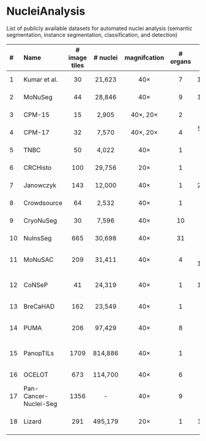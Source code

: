 # NucleiAnalysis
List of publicly available datasets for automated nuclei analysis (semantic segmentation, instance segmentation, classification, and detection)


|  #  | Name         | # image tiles | # nuclei | magnifcation | # organs | tile size (pixels)  | annotation |          main task(s)          | staining |                                             Link                                              |
|:---|:-------------|:-------------:|:--------:|  :---: |:--------:|:-------------------:|:----------:|:------------------------------:| :---: |:---------------------------------------------------------------------------------------------:|
| 1  | Kumar et al. |      30       |  21,623  | 40×      |    7     |      1000×1000      |   manual   |         Instance Seg.          | H&E |                      [paper](https://doi.org/10.1109/TMI.2017.2677499 )                       |
| 2  | MoNuSeg      |      44       |  28,846  | 40×      |    9     |      1000×1000      |   manual   |         Instance Seg.          | H&E |                               [paper](10.1109/TMI.2017.2677499)                               |
| 3  | CPM-15       |      15       |  2,905   | 40×, 20× |    2     |  400×400, 600×1000  |   manual   |         Instance Seg.          | H&E |                               [paper](10.3389/fbioe.2019.00053)                               |
| 4  | CPM-17       |      32       |  7,570   | 40×, 20× |    4     | 500×500 to 600×600  |   manual   |         Instance Seg.          | H&E |                               [paper](10.3389/fbioe.2019.00053)                               |
| 5  | TNBC         |      50       |  4,022   | 40×      |    1     |       512×512       |   manual   |         Instance Seg.          | H&E |                               [paper](10.1109/TMI.2018.2865709)                               |
| 6  | CRCHisto     |      100      |  29,756  | 20×      |    1     |       500×500       |   manual   |         Instance Seg.          | H&E |                               [paper](10.1109/TMI.2016.2525803)                               |
| 7  | Janowczyk    |      143      |  12,000  | 40×      |    1     |      2000×2000      |   manual   |         Instance Seg.          | H&E |             [paper](https://andrewjanowczyk.com/use-case-1-nuclei-segmentation/)              |
| 8  | Crowdsource  |      64       |  2,532   | 40×      |    1     |       400×400       |   manual   |         Instance Seg.          | H&E |                              [paper](10.1142/9789814644730_0029)                              |
| 9  | CryoNuSeg    |      30       |  7,596   | 40×      |    10    |       512×512       |   manual   |         Instance Seg.          | H&E |                   [paper](https://doi.org/10.1016/j.compbiomed.2021.104349)                   |
| 10 | NuInsSeg     |      665      |  30,698  | 40×      |    31    |       512×512       |   manual   |         Instance Seg.          | H&E |                      [paper](https://doi.org/10.1038/s41597-024-03117-2)                      |  
| 11 | MoNuSAC      |      209      |  31,411  | 40×      |    4     | 81×113 to 1422×2162 |   manual   | Instance Seg. & Classification | H&E |                       [paper](https://doi.org/10.1109/TMI.2021.3085712)                       |
| 12 | CoNSeP       |      41       |  24,319  | 40×      |    1     |      1000×1000      |   manual   | Instance Seg. & Classification | H&E |                     [paper](https://doi.org/10.1016/j.media.2019.101563)                      |
| 13 | BreCaHAD     |      162      |  23,549  | 40×      |    1     |     1360 × 1024     |   manual   |   Detection & Classification   | H&E |                      [paper](https://doi.org/10.1186/s13104-019-4121-7)                       | 
| 14 | PUMA         |      206      |  97,429  | 40×      |    8     |     1024 × 1024     |   manual   | Instance Seg. & Classification | H&E |                     [paper](https://doi.org/10.1093/gigascience/giaf011)                      | 
| 15 | PanopTILs    |     1709      | 814,886  | 40×      |    1     |     1024 × 1024     | semi-auto  | Instance Seg. & Classification | H&E |                     [paper](https://doi.org/10.1101/2022.01.08.22268814 )                     | 
| 16 | OCELOT       |      673      | 114,700  | 40×      |    6     |     1024 × 1024     |   manual   |  Detection & Classification    | H&E |                     [paper](https://doi.org/10.1109/cvpr52729.2023.02289)                     | 
| 17 | Pan-Cancer-Nuclei-Seg       |      1356      | -  | 40×      |    9     |     256 × 256     |   manual + semi-auto   |  Instance Seg.    | H&E |                     [paper](https://doi.org/10.7937/TCIA.2019.4A4DKP9U) | 
| 18 | Lizard       |      291      | 495,179  | 20×      |    1     |     1016 × 917     |   semi-auto   |  Instance Seg. & Classification    | H&E |                     [paper](https://doi.org/10.48550/arXiv.2108.11195) | 
                  
